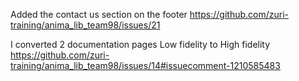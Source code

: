 Added the contact us section on the footer https://github.com/zuri-training/anima_lib_team98/issues/21

I converted 2 documentation pages Low fidelity to High fidelity https://github.com/zuri-training/anima_lib_team98/issues/14#issuecomment-1210585483
